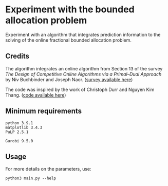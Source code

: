 # Experiment with the bounded allocation problem

Experiment with an algorithm that integrates prediction information to the solving of the online fractional bounded allocation problem.

## Credits

The algorithm integrates an online algorithm from Section 13 of the survey *The Design of Competitive Online Algorithms via a Primal–Dual Approach* by Niv Buchbinder and Joseph Naor. ([survey available here](https://www.tau.ac.il/~nivb/download/pd-survey.pdf))

The code was inspired by the work of Christoph Durr and Nguyen Kim Thang. ([code available here](https://webia.lip6.fr/~durrc//packing/))

## Minimum requirements

    python 3.9.1
    matplotlib 3.4.3
    PuLP 2.5.1

    Gurobi 9.5.0

## Usage

For more details on the parameters, use:

    python3 main.py --help
